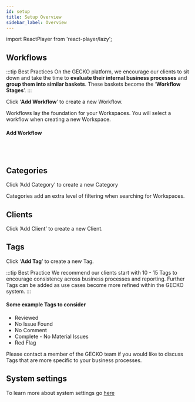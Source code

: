 ```yaml
---
id: setup
title: Setup Overview
sidebar_label: Overview
---
```


import ReactPlayer from 'react-player/lazy';

## Workflows

:::tip Best Practices
On the GECKO platform, we encourage our clients to sit down and take the time to **evaluate their internal business processes** and **group them into similar baskets**. These baskets become the ‘**Workflow Stages**’. 
:::

Click ‘**Add Workflow**’ to create a new Workflow.

Workflows lay the foundation for your Workspaces. You will select a workflow when creating a new Workspace.
#### Add Workflow

  <ReactPlayer 
  url='https://vimeo.com/473805332/3311bbfc50'
  width="100%"
  controls="true"/>    

<br/>
<br/>

## Categories

Click ’Add Category’ to create a new Category

Categories add an extra level of filtering when searching for Workspaces.
## Clients

Click ’Add Client’ to create a new Client.

## Tags

Click ‘**Add Tag**’ to create a new Tag.


:::tip Best Practice
We recommend our clients start with 10 - 15 Tags to encourage consistency across business processes and reporting. Further Tags can be added as use cases become more refined within the GECKO system.
::: 


#### Some example Tags to consider
- Reviewed
- No Issue Found
- No Comment
- Complete - No Material Issues
- Red Flag

Please contact a member of the GECKO team if you would like to discuss Tags that are more specific to your business processes.


## System settings

To learn more about system settings go [here](system_settings)
